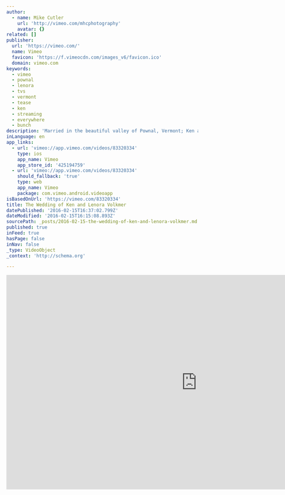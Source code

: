 ```yaml
---
author:
  - name: Mike Cutler
    url: 'http://vimeo.com/mhcphotography'
    avatar: {}
related: []
publisher:
  url: 'https://vimeo.com/'
  name: Vimeo
  favicon: 'https://f.vimeocdn.com/images_v6/favicon.ico'
  domain: vimeo.com
keywords:
  - vimeo
  - pownal
  - lenora
  - tvs
  - vermont
  - tease
  - ken
  - streaming
  - everywhere
  - bunch
description: 'Married in the beautiful valley of Pownal, Vermont; Ken and Lenora seal the deal under a single tree. Enjoy the tease - the full wedding will be coming soon! Mike'
inLanguage: en
app_links:
  - url: 'vimeo://app.vimeo.com/videos/83320334'
    type: ios
    app_name: Vimeo
    app_store_id: '425194759'
  - url: 'vimeo://app.vimeo.com/videos/83320334'
    should_fallback: 'true'
    type: web
    app_name: Vimeo
    package: com.vimeo.android.videoapp
isBasedOnUrl: 'https://vimeo.com/83320334'
title: The Wedding of Ken and Lenora Volkmer
datePublished: '2016-02-15T16:37:02.799Z'
dateModified: '2016-02-15T16:15:08.893Z'
sourcePath: _posts/2016-02-15-the-wedding-of-ken-and-lenora-volkmer.md
published: true
inFeed: true
hasPage: false
inNav: false
_type: VideoObject
_context: 'http://schema.org'

---
```

<iframe src="https://cdn.embedly.com/widgets/media.html?src=https%3A%2F%2Fplayer.vimeo.com%2Fvideo%2F83320334&amp;url=https%3A%2F%2Fvimeo.com%2F83320334&amp;image=http%3A%2F%2Fi.vimeocdn.com%2Fvideo%2F459763246_1280.jpg&amp;key=b7d04c9b404c499eba89ee7072e1c4f7&amp;type=text%2Fhtml&amp;schema=vimeo" width="1000" height="563" scrolling="no" frameborder="0" allowfullscreen="allowfullscreen" style=""></iframe>